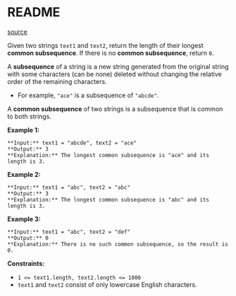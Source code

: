 # README #
[source](https://leetcode.com/problems/longest-common-subsequence/)

Given two strings `text1` and `text2`, return the length of their longest **common subsequence**. If there is no **common subsequence**, return `0`.

A **subsequence** of a string is a new string generated from the original string with some characters (can be none) deleted without changing the relative order of the remaining characters.


+ For example, `"ace"` is a subsequence of `"abcde"`.


A **common subsequence** of two strings is a subsequence that is common to both strings.


**Example 1:**

```
**Input:** text1 = "abcde", text2 = "ace" 
**Output:** 3  
**Explanation:** The longest common subsequence is "ace" and its length is 3.
```

**Example 2:**

```
**Input:** text1 = "abc", text2 = "abc"
**Output:** 3
**Explanation:** The longest common subsequence is "abc" and its length is 3.
```

**Example 3:**

```
**Input:** text1 = "abc", text2 = "def"
**Output:** 0
**Explanation:** There is no such common subsequence, so the result is 0.
```


**Constraints:**


+ `1 <= text1.length, text2.length <= 1000`
+ `text1` and `text2` consist of only lowercase English characters.


